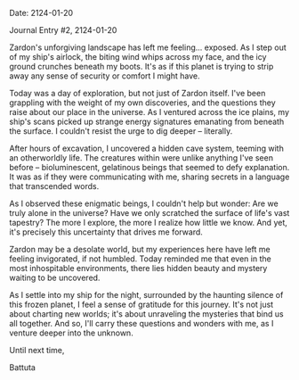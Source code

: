 Date: 2124-01-20

Journal Entry #2, 2124-01-20

Zardon's unforgiving landscape has left me feeling... exposed. As I step out of my ship's airlock, the biting wind whips across my face, and the icy ground crunches beneath my boots. It's as if this planet is trying to strip away any sense of security or comfort I might have.

Today was a day of exploration, but not just of Zardon itself. I've been grappling with the weight of my own discoveries, and the questions they raise about our place in the universe. As I ventured across the ice plains, my ship's scans picked up strange energy signatures emanating from beneath the surface. I couldn't resist the urge to dig deeper – literally.

After hours of excavation, I uncovered a hidden cave system, teeming with an otherworldly life. The creatures within were unlike anything I've seen before – bioluminescent, gelatinous beings that seemed to defy explanation. It was as if they were communicating with me, sharing secrets in a language that transcended words.

As I observed these enigmatic beings, I couldn't help but wonder: Are we truly alone in the universe? Have we only scratched the surface of life's vast tapestry? The more I explore, the more I realize how little we know. And yet, it's precisely this uncertainty that drives me forward.

Zardon may be a desolate world, but my experiences here have left me feeling invigorated, if not humbled. Today reminded me that even in the most inhospitable environments, there lies hidden beauty and mystery waiting to be uncovered.

As I settle into my ship for the night, surrounded by the haunting silence of this frozen planet, I feel a sense of gratitude for this journey. It's not just about charting new worlds; it's about unraveling the mysteries that bind us all together. And so, I'll carry these questions and wonders with me, as I venture deeper into the unknown.

Until next time,

Battuta